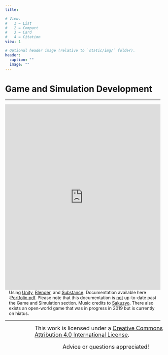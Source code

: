 ```yaml
---
title: 

# View.
#   1 = List
#   2 = Compact
#   3 = Card
#   4 = Citation
view: 1

# Optional header image (relative to `static/img/` folder).
header:
  caption: ""
  image: ""
---
```

<script defer src="../../js/scrollMain.js"></script>
<h1>Game and Simulation Development</h1>
<hr/>
<div class="portfolio">
<iframe loading="lazy" width="100%" height="600" src="https://www.youtube.com/embed/NbwzUi0B2qQ" frameborder="0" allow="accelerometer; autoplay; clipboard-write; encrypted-media; gyroscope; picture-in-picture" allowfullscreen></iframe>
<div class="text blur" style="position:relative; left: 2.5%;width: 95%;">Using <a href="https://unity.com/">Unity</a>, <a href="https://www.blender.org/">Blender</a>, and <a href="https://www.substance3d.com/">Substance</a>. Documentation available here :<a href="https://github.com/akhilsadam/Portfolio/blob/master/2019Portfolio.pdf">Portfolio.pdf</a>. Please note that this documentation is <u>not</u> up-to-date past the Game and Simulation section. Music credits to <a href="https://soundcloud.com/sakuzyo">Sakuzyo</a>.
There also exists an open-world game that was in progress in 2019 but is currently on hiatus.
</div>
<hr/>
<p class="text hc " style="position:relative; left: 19%; width: 100%;font-size:large;margin:0 auto;"><a rel="license" href="http://creativecommons.org/licenses/by/4.0/"></a>This work is licensed under a <a rel="license" href="http://creativecommons.org/licenses/by/4.0/">Creative Commons Attribution 4.0 International License</a>.</p>
<p class="text hc " style="position:relative; left: 37%; width: 100%;font-size:large;">Advice or questions appreciated!</p>
</div>